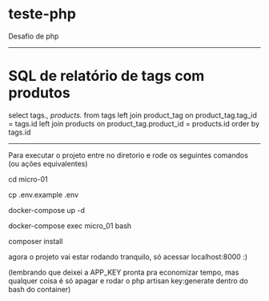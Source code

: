 # teste-php
Desafio de php

--------------------------------------------------------------------------

# SQL de relatório de tags com produtos #

select tags.*, products.*
from tags
left join product_tag on product_tag.tag_id = tags.id
left join products on product_tag.product_id = products.id
order by tags.id

---------------------------------------------------------------------------

Para executar o projeto entre no diretorio e rode os seguintes comandos (ou ações equivalentes)

cd micro-01

cp .env.example .env

docker-compose up -d

docker-compose exec micro_01 bash

composer install

agora o projeto vai estar rodando tranquilo, só acessar localhost:8000 :)

(lembrando que deixei a APP_KEY pronta pra economizar tempo, mas qualquer coisa é só apagar e rodar o php artisan key:generate dentro do bash do container)
